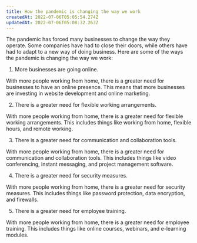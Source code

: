 ```yaml
---
title: How the pandemic is changing the way we work
createdAt: 2022-07-06T05:05:54.274Z
updatedAt: 2022-07-06T05:08:32.263Z
---
```


The pandemic has forced many businesses to change the way they operate. Some companies have had to close their doors, while others have had to adapt to a new way of doing business. Here are some of the ways the pandemic is changing the way we work:

1. More businesses are going online.

With more people working from home, there is a greater need for businesses to have an online presence. This means that more businesses are investing in website development and online marketing.

2. There is a greater need for flexible working arrangements.

With more people working from home, there is a greater need for flexible working arrangements. This includes things like working from home, flexible hours, and remote working.

3. There is a greater need for communication and collaboration tools.

With more people working from home, there is a greater need for communication and collaboration tools. This includes things like video conferencing, instant messaging, and project management software.

4. There is a greater need for security measures.

With more people working from home, there is a greater need for security measures. This includes things like password protection, data encryption, and firewalls.

5. There is a greater need for employee training.

With more people working from home, there is a greater need for employee training. This includes things like online courses, webinars, and e-learning modules.

